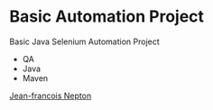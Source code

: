 # Basic Automation Project

 Basic Java Selenium Automation Project
 * QA
 * Java
 * Maven
  
 

 
 [Jean-francois Nepton](http://sqasolution.com)
